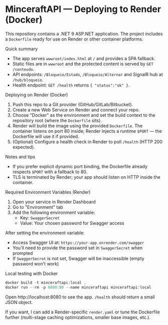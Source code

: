 # MinceraftAPI — Deploying to Render (Docker)

This repository contains a .NET 9 ASP.NET application. The project includes a `Dockerfile` ready for use on Render or other container platforms.

Quick summary
- The app serves `wwwroot/index.html` at `/` and provides a SPA fallback.
- Static files are in `wwwroot` and the protected content is served by `GET /conteudo`.
- API endpoints: `/Bloqueio/Estado`, `/Bloqueio/Alternar` and SignalR hub at `/hub/bloqueio`.
- Health endpoint: `GET /health` returns `{ "status":"ok" }`.

Deploying on Render (Docker)
1. Push this repo to a Git provider (GitHub/GitLab/Bitbucket).
2. Create a new Web Service on Render and connect your repo.
3. Choose "Docker" as the environment and set the build context to the repository root (where the `Dockerfile` sits).
4. Render will build the image using the provided `Dockerfile`. The container listens on port 80 inside; Render injects a runtime `$PORT` — the Dockerfile will use it if provided.
5. (Optional) Configure a health check in Render to poll `/health` (HTTP 200 expected).

Notes and tips
- If you prefer explicit dynamic port binding, the Dockerfile already respects `$PORT` with a fallback to 80.
- TLS is terminated by Render; your app should listen on HTTP inside the container.

Required Environment Variables (Render)
1. Open your service in Render Dashboard
2. Go to "Environment" tab
3. Add the following environment variable:
   - Key: `SwaggerSecret`
   - Value: Your chosen password for Swagger access

After setting the environment variable:
- Access Swagger UI at: `https://your-app.onrender.com/swagger`
- You'll need to provide the password set in `SwaggerSecret` when prompted
- If `SwaggerSecret` is not set, Swagger will be inaccessible (empty password won't work)

Local testing with Docker
```powershell
docker build -t minceraftapi:local .
docker run --rm -p 8080:80 --name minceraftapi minceraftapi:local
```

Open http://localhost:8080 to see the app. `/health` should return a small JSON object.

If you want, I can add a Render-specific `render.yaml` or tune the Dockerfile further (multi-stage caching optimizations, smaller base images, etc.).
